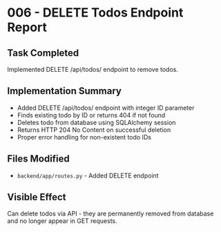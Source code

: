 # 006 - DELETE Todos Endpoint Report

## Task Completed
Implemented DELETE /api/todos/<id> endpoint to remove todos.

## Implementation Summary
- Added DELETE /api/todos/<id> endpoint with integer ID parameter
- Finds existing todo by ID or returns 404 if not found
- Deletes todo from database using SQLAlchemy session
- Returns HTTP 204 No Content on successful deletion
- Proper error handling for non-existent todo IDs

## Files Modified
- `backend/app/routes.py` - Added DELETE endpoint

## Visible Effect
Can delete todos via API - they are permanently removed from database and no longer appear in GET requests.